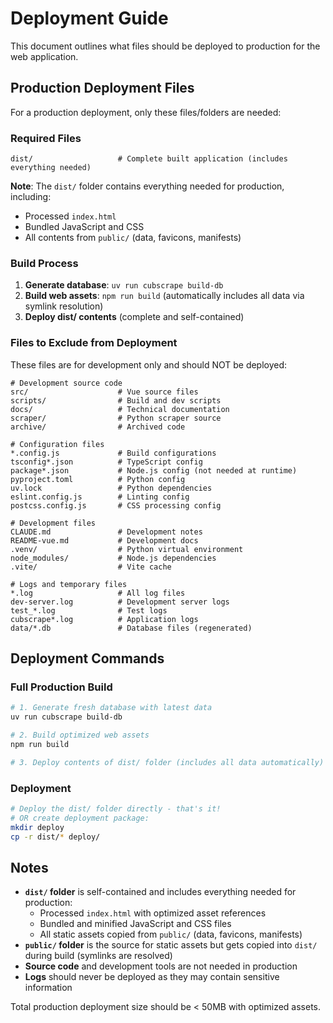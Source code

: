 # Deployment Guide

This document outlines what files should be deployed to production for the web application.

## Production Deployment Files

For a production deployment, only these files/folders are needed:

### Required Files
```
dist/                   # Complete built application (includes everything needed)
```

**Note**: The `dist/` folder contains everything needed for production, including:
- Processed `index.html` 
- Bundled JavaScript and CSS
- All contents from `public/` (data, favicons, manifests)

### Build Process
1. **Generate database**: `uv run cubscrape build-db`
2. **Build web assets**: `npm run build` (automatically includes all data via symlink resolution)
3. **Deploy dist/ contents** (complete and self-contained)

### Files to Exclude from Deployment

These files are for development only and should NOT be deployed:

```
# Development source code
src/                    # Vue source files
scripts/                # Build and dev scripts
docs/                   # Technical documentation
scraper/                # Python scraper source
archive/                # Archived code

# Configuration files
*.config.js             # Build configurations
tsconfig*.json          # TypeScript config
package*.json           # Node.js config (not needed at runtime)
pyproject.toml          # Python config
uv.lock                 # Python dependencies
eslint.config.js        # Linting config
postcss.config.js       # CSS processing config

# Development files
CLAUDE.md               # Development notes
README-vue.md           # Development docs
.venv/                  # Python virtual environment
node_modules/           # Node.js dependencies
.vite/                  # Vite cache

# Logs and temporary files
*.log                   # All log files
dev-server.log          # Development server logs
test_*.log              # Test logs
cubscrape*.log          # Application logs
data/*.db               # Database files (regenerated)
```

## Deployment Commands

### Full Production Build
```bash
# 1. Generate fresh database with latest data
uv run cubscrape build-db

# 2. Build optimized web assets
npm run build

# 3. Deploy contents of dist/ folder (includes all data automatically)
```

### Deployment
```bash
# Deploy the dist/ folder directly - that's it!
# OR create deployment package:
mkdir deploy
cp -r dist/* deploy/
```

## Notes

- **`dist/` folder** is self-contained and includes everything needed for production:
  - Processed `index.html` with optimized asset references
  - Bundled and minified JavaScript and CSS files  
  - All static assets copied from `public/` (data, favicons, manifests)
- **`public/` folder** is the source for static assets but gets copied into `dist/` during build (symlinks are resolved)
- **Source code** and development tools are not needed in production
- **Logs** should never be deployed as they may contain sensitive information

Total production deployment size should be < 50MB with optimized assets.